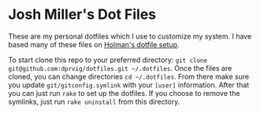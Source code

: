 # Josh Miller's Dot Files

These are my personal dotfiles which I use to customize my system. I have based many of these files on [Holman's dotfile setup](https://github.com/holman/dotfiles).

To start clone this repo to your preferred directory: `git clone git@github.com:dprvig/dotfiles.git ~/.dotfiles`. Once the files are cloned, you can change directories `cd ~/.dotfiles`. From there make sure you update `git/gitconfig.symlink` with your `[user]` information. After that you can just run `rake` to set up the dotfiles. If you choose to remove the symlinks, just run `rake uninstall` from this directory.